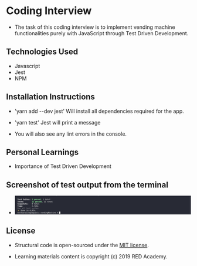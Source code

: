 # Coding Interview

- The task of this coding interview is to implement vending machine functionalities purely with JavaScript through Test Driven Development.

## Technologies Used

- Javascript
- Jest
- NPM

## Installation Instructions

- 'yarn add --dev jest'
  Will install all dependencies required for the app.

- 'yarn test'
  Jest will print a message

- You will also see any lint errors in the console.

## Personal Learnings

- Importance of Test Driven Development

## Screenshot of test output from the terminal

- ![All Tests Passed](/_snapshot/vendingMachineTests.png)

## License

- Structural code is open-sourced under the [MIT license](/LICENSE.md).
  &nbsp;

- Learning materials content is copyright (c) 2019 RED Academy.
